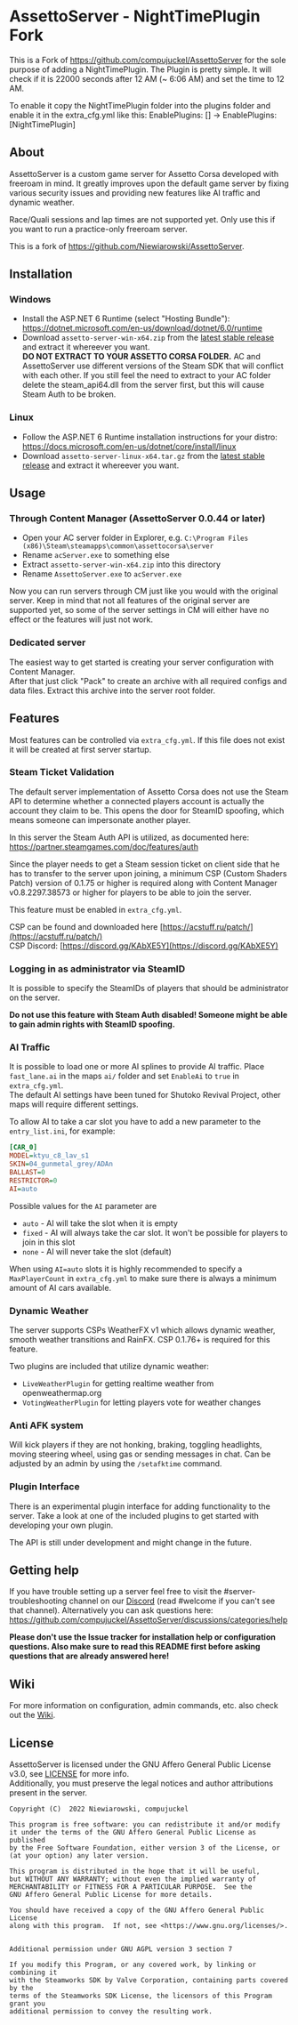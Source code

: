 # AssettoServer - NightTimePlugin Fork

This is a Fork of https://github.com/compujuckel/AssettoServer for the sole purpose of adding a NightTimePlugin. 
The Plugin is pretty simple. It will check if it is 22000 seconds after 12 AM (~ 6:06 AM) and set the time to 12 AM.

To enable it copy the NightTimePlugin folder into the plugins folder and enable it in the extra_cfg.yml like this:
EnablePlugins: [] -> EnablePlugins: [NightTimePlugin]

## About
AssettoServer is a custom game server for Assetto Corsa developed with freeroam in mind. It greatly improves upon the default game server by fixing various security issues and providing new features like AI traffic and dynamic weather.

Race/Quali sessions and lap times are not supported yet. Only use this if you want to run a practice-only freeroam server.

This is a fork of https://github.com/Niewiarowski/AssettoServer.

## Installation

### Windows
* Install the ASP.NET 6 Runtime (select "Hosting Bundle"): https://dotnet.microsoft.com/en-us/download/dotnet/6.0/runtime
* Download `assetto-server-win-x64.zip` from the [latest stable release](https://github.com/compujuckel/AssettoServer/releases/latest) and extract it whereever you want.  
  **DO NOT EXTRACT TO YOUR ASSETTO CORSA FOLDER.** AC and AssettoServer use different versions of the Steam SDK that will conflict with each other.
  If you still feel the need to extract to your AC folder delete the steam_api64.dll from the server first, but this will cause Steam Auth to be broken.

### Linux
* Follow the ASP.NET 6 Runtime installation instructions for your distro: https://docs.microsoft.com/en-us/dotnet/core/install/linux
* Download `assetto-server-linux-x64.tar.gz` from the [latest stable release](https://github.com/compujuckel/AssettoServer/releases/latest) and extract it whereever you want.

## Usage

### Through Content Manager (AssettoServer 0.0.44 or later)

* Open your AC server folder in Explorer, e.g. `C:\Program Files (x86)\Steam\steamapps\common\assettocorsa\server`
* Rename `acServer.exe` to something else
* Extract `assetto-server-win-x64.zip` into this directory
* Rename `AssettoServer.exe` to `acServer.exe`

Now you can run servers through CM just like you would with the original server. Keep in mind that not all features of the original server are supported yet, so some of the server settings in CM will either have no effect or the features will just not work.

### Dedicated server

The easiest way to get started is creating your server configuration with Content Manager.  
After that just click "Pack" to create an archive with all required configs and data files. Extract this archive into the server root folder.

## Features

Most features can be controlled via `extra_cfg.yml`. If this file does not exist it will be created at first server startup.

### Steam Ticket Validation

The default server implementation of Assetto Corsa does not use the Steam API to determine whether a connected players
account is actually the account they claim to be. This opens the door for SteamID spoofing, which means someone can
impersonate another player.

In this server the Steam Auth API is utilized, as documented
here: https://partner.steamgames.com/doc/features/auth

Since the player needs to get a Steam session ticket on client side that he has to transfer to the server upon joining,
a minimum CSP (Custom Shaders Patch) version of 0.1.75 or higher is required along with Content Manager v0.8.2297.38573 or higher for players to be able to join the server.

This feature must be enabled in `extra_cfg.yml`.

CSP can be found and downloaded here [https://acstuff.ru/patch/](https://acstuff.ru/patch/)  
CSP Discord: [https://discord.gg/KAbXE5Y](https://discord.gg/KAbXE5Y)

### Logging in as administrator via SteamID

It is possible to specify the SteamIDs of players that should be administrator on the server.

**Do not use this feature with Steam Auth disabled! Someone might be able to gain admin rights with SteamID spoofing.**

### AI Traffic

It is possible to load one or more AI splines to provide AI traffic. Place `fast_lane.ai` in the maps `ai/` folder and set `EnableAi` to `true` in `extra_cfg.yml`.  
The default AI settings have been tuned for Shutoko Revival Project, other maps will require different settings.

To allow AI to take a car slot you have to add a new parameter to the `entry_list.ini`, for example:
```ini
[CAR_0]
MODEL=ktyu_c8_lav_s1
SKIN=04_gunmetal_grey/ADAn
BALLAST=0
RESTRICTOR=0
AI=auto
```

Possible values for the `AI` parameter are
* `auto` - AI will take the slot when it is empty
* `fixed` - AI will always take the car slot. It won't be possible for players to join in this slot
* `none` - AI will never take the slot (default)

When using `AI=auto` slots it is highly recommended to specify a `MaxPlayerCount` in `extra_cfg.yml` to make sure there is always a minimum amount of AI cars available.


### Dynamic Weather

The server supports CSPs WeatherFX v1 which allows dynamic weather, smooth weather transitions and RainFX. CSP 0.1.76+ is required for this feature.

Two plugins are included that utilize dynamic weather:
* `LiveWeatherPlugin` for getting realtime weather from openweathermap.org
* `VotingWeatherPlugin` for letting players vote for weather changes

### Anti AFK system

Will kick players if they are not honking, braking, toggling headlights, moving steering wheel, using gas or sending
messages in chat. Can be adjusted by an admin by using the `/setafktime` command.

### Plugin Interface

There is an experimental plugin interface for adding functionality to the server. Take a look at one of the
included plugins to get started with developing your own plugin.

The API is still under development and might change in the future.

## Getting help
If you have trouble setting up a server feel free to visit the #server-troubleshooting channel on our [Discord](https://discord.gg/uXEXRcSkyz) (read #welcome if you can't see that channel).
Alternatively you can ask questions here: https://github.com/compujuckel/AssettoServer/discussions/categories/help

**Please don't use the Issue tracker for installation help or configuration questions. Also make sure to read this README first before asking questions that are already answered here!**

## Wiki
For more information on configuration, admin commands, etc. also check out the [Wiki](https://github.com/compujuckel/AssettoServer/wiki).

## License
AssettoServer is licensed under the GNU Affero General Public License v3.0, see [LICENSE](https://github.com/compujuckel/AssettoServer/blob/master/LICENSE) for more info.  
Additionally, you must preserve the legal notices and author attributions present in the server.

```
Copyright (C)  2022 Niewiarowski, compujuckel

This program is free software: you can redistribute it and/or modify
it under the terms of the GNU Affero General Public License as published
by the Free Software Foundation, either version 3 of the License, or
(at your option) any later version.

This program is distributed in the hope that it will be useful,
but WITHOUT ANY WARRANTY; without even the implied warranty of
MERCHANTABILITY or FITNESS FOR A PARTICULAR PURPOSE.  See the
GNU Affero General Public License for more details.

You should have received a copy of the GNU Affero General Public License
along with this program.  If not, see <https://www.gnu.org/licenses/>.


Additional permission under GNU AGPL version 3 section 7

If you modify this Program, or any covered work, by linking or combining it 
with the Steamworks SDK by Valve Corporation, containing parts covered by the
terms of the Steamworks SDK License, the licensors of this Program grant you
additional permission to convey the resulting work.
```
